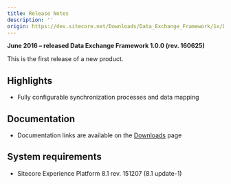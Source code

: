 ```yaml
---
title: Release Notes
description: ''
origin: https://dev.sitecore.net/Downloads/Data_Exchange_Framework/1x/Data_Exchange_Framework_10/Release_Notes
---
```


**June 2016 – released Data Exchange Framework 1.0.0 (rev. 160625)**

This is the first release of a new product.

## Highlights

-   Fully configurable synchronization processes and data mapping

## Documentation

-   Documentation links are available on the [Downloads](/downloads/Data_Exchange_Framework/1x/Data_Exchange_Framework_10) page

## System requirements

-   Sitecore Experience Platform 8.1 rev. 151207 (8.1 update-1)